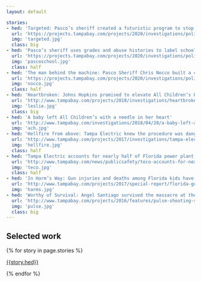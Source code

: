 ```yaml
---
layout: default

stories:
- hed: 'Targeted: Pasco’s sheriff created a futuristic program to stop crime before it happens. It monitors and harasses families across the county.'
  url: 'https://projects.tampabay.com/projects/2020/investigations/police-pasco-sheriff-targeted/intelligence-led-policing/'
  img: 'targeted.jpg'
  class: big
- hed: 'Pasco’s sheriff uses grades and abuse histories to label schoolchildren potential criminals. The kids and their parents don’t know.'
  url: 'https://projects.tampabay.com/projects/2020/investigations/police-pasco-sheriff-targeted/school-data/'
  img: 'pascoschool.jpg'
  class: half
- hed: 'The man behind the machine: Pasco Sheriff Chris Nocco built a controversial data-driven approach to policing. He also built a wide circle of powerful friends who don’t question his tactics.'
  url: 'https://projects.tampabay.com/projects/2020/investigations/police-pasco-sheriff-targeted/chris-nocco/'
  img: 'nocco.jpg'
  class: half
- hed: 'Heartbroken: Johns Hopkins promised to elevate All Children’s Heart Institute. Then patients started to die at an alarming rate.'
  url: 'http://www.tampabay.com/projects/2018/investigations/heartbroken/all-childrens-heart-institute/'
  img: 'leslie.jpg'
  class: big
- hed: 'A baby left All Children’s with a needle in her heart'
  url: 'http://www.tampabay.com/investigations/2018/04/20/a-baby-left-all-childrens-with-a-needle-in-her-heart/'
  img: 'ach.jpg'
- hed: 'Hellfire from above: Tampa Electric knew the procedure was dangerous. It sent workers in anyway.'
  url: 'http://www.tampabay.com/projects/2017/investigations/tampa-electric/big-bend-hellfire-from-above/'
  img: 'hellfire.jpg'
  class: half
- hed: 'Tampa Electric accounts for nearly half of Florida power plant deaths'
  url: 'http://www.tampabay.com/news/publicsafety/teco-accounts-for-nearly-half-of-florida-power-plant-deaths-data-shows/2329687'
  img: 'teco.jpg'
  class: half
- hed: 'In Harm’s Way: Gun injuries and deaths among Florida kids have spiked. One child is shot every 17 hours.'
  url: 'http://www.tampabay.com/projects/2017/special-report/florida-guns-children-deaths-harms-way/'
  img: 'harms.jpg'
- hed: 'Worthy of Survival: Angel Santiago survived the massacre at the Pulse nightclub. To feel worthy of survival, he would need to make something of his life.'
  url: 'http://www.tampabay.com/projects/2016/features/pulse-shooting-survivor-angel-santiago-recovery/'
  img: 'pulse.jpg'
  class: big
---
```


## Selected work

<div class="selected">
{% for story in page.stories %}

<a class="story{% if story.class %} {{story.class}}{% endif %}" href="{{story.url}}">
  <div class="img" style="background-image:url('img/{{story.img}}')"></div>
  <p class="hed">{{story.hed}}</p>
</a>

{% endfor %}
</div>
